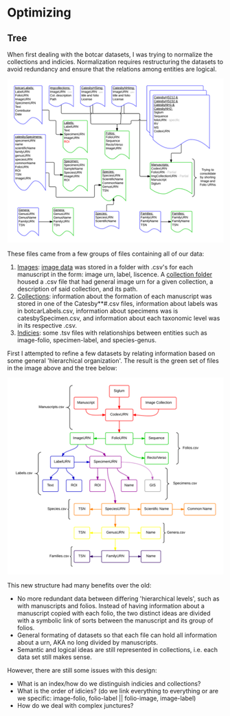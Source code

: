 # Optimizing

## Tree

When first dealing with the botcar datasets, I was trying to normalize the collections and indicies. Normalization requires restructuring the datasets to avoid redundancy and ensure that the relations among entities are logical.

![datasetRework](https://raw.githubusercontent.com/botcar/botcar-data/master/commentary/Images/BotCar%20Document%20Revisions%20-%20draft%201.png)

These files came from a few groups of files containing all of our data:

1. [Images](https://github.com/botcar/botcar-data/tree/master/images): [image data](https://github.com/botcar/botcar-data/tree/master/images/imagedata) was stored in a folder with .csv's for each manuscript in the form: image urn, label, liscence. A [collection folder](https://github.com/botcar/botcar-data/tree/master/images/collections) housed a .csv file that had general image urn for a given collection, a description of said collection, and its path.
2. [Collections](https://github.com/botcar/botcar-data/tree/master/collections): information about the formation of each manuscript was stored in one of the Catesby**#.csv files, information about labels was in botcarLabels.csv, information about specimens was is catesbySpecimen.csv, and information about each taxonomic level was in its respective .csv.
3. [Indicies](https://github.com/botcar/botcar-data/tree/master/indices): some .tsv files with relationships between entities such as image-folio, specimen-label, and species-genus.

First I attempted to refine a few datasets by relating information based on some general 'hierarchical organization'. The result is the green set of files in the image above and the tree below:

![outline1](https://raw.githubusercontent.com/botcar/botcar-data/master/commentary/Images/BotCar%20Data%20Outline%20-%20draft%201.png)

This new structure had many benefits over the old:

- No more redundant data between differing 'hierarchical levels', such as with manuscripts and folios. Instead of having information about a manuscript copied with each folio, the two distinct ideas are divided with a symbolic link of sorts between the manuscript and its group of folios.
- General formating of datasets so that each file can hold all information about a urn, AKA no long divided by manuscripts.
- Semantic and logical ideas are still represented in collections, i.e. each data set still makes sense.

However, there are still some issues with this design:

- What is an index/how do we distinguish indicies and collections?
- What is the order of idicies? (do we link everything to everything or are we specific: image-folio, folio-label || folio-image, image-label)
- How do we deal with complex junctures?


